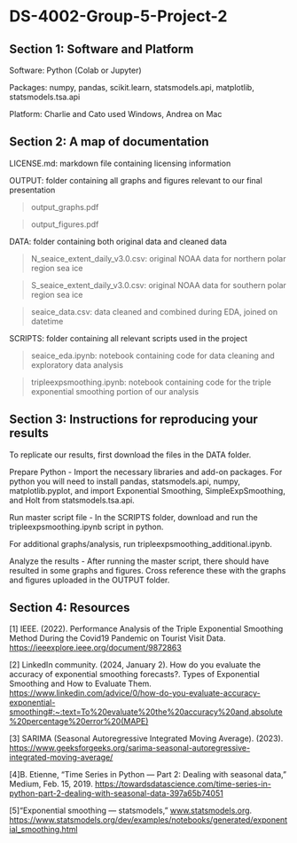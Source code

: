 # DS-4002-Group-5-Project-2

## Section 1: Software and Platform

Software: Python (Colab or Jupyter)

Packages: numpy, pandas, scikit.learn, statsmodels.api, matplotlib, statsmodels.tsa.api

Platform: Charlie and Cato used Windows, Andrea on Mac

## Section 2: A map of documentation

LICENSE.md: markdown file containing licensing information

OUTPUT: folder containing all graphs and figures relevant to our final presentation

> output_graphs.pdf

> output_figures.pdf

DATA: folder containing both original data and cleaned data

> N_seaice_extent_daily_v3.0.csv: original NOAA data for northern polar region sea ice

> S_seaice_extent_daily_v3.0.csv: original NOAA data for southern polar region sea ice

> seaice_data.csv: data cleaned and combined during EDA, joined on datetime

SCRIPTS: folder containing all relevant scripts used in the project

> seaice_eda.ipynb: notebook containing code for data cleaning and exploratory data analysis

> tripleexpsmoothing.ipynb: notebook containing code for the triple exponential smoothing portion of our analysis

## Section 3: Instructions for reproducing your results

To replicate our results, first download the files in the DATA folder.

Prepare Python - Import the necessary libraries and add-on packages.  For python you will need to install pandas, statsmodels.api, numpy, matplotlib.pyplot, and import Exponential Smoothing, SimpleExpSmoothing, and Holt from statsmodels.tsa.api.

Run master script file - In the SCRIPTS folder, download and run the tripleexpsmoothing.ipynb script in python.

For additional graphs/analysis, run tripleexpsmoothing_additional.ipynb.

Analyze the results - After running the master script, there should have resulted in some graphs and figures. Cross reference these with the graphs and figures uploaded in the OUTPUT folder.

## Section 4: Resources

[1] IEEE. (2022). Performance Analysis of the Triple Exponential Smoothing Method During the Covid19 Pandemic on Tourist Visit Data. https://ieeexplore.ieee.org/document/9872863 

[2] LinkedIn community. (2024, January 2). How do you evaluate the accuracy of exponential smoothing forecasts?. Types of Exponential Smoothing and How to Evaluate Them. https://www.linkedin.com/advice/0/how-do-you-evaluate-accuracy-exponential-smoothing#:~:text=To%20evaluate%20the%20accuracy%20and,absolute%20percentage%20error%20(MAPE) 

[3] SARIMA (Seasonal Autoregressive Integrated Moving Average). (2023). https://www.geeksforgeeks.org/sarima-seasonal-autoregressive-integrated-moving-average/ 

[4]B. Etienne, “Time Series in Python — Part 2: Dealing with seasonal data,” Medium, Feb. 15, 2019. https://towardsdatascience.com/time-series-in-python-part-2-dealing-with-seasonal-data-397a65b74051

[5]“Exponential smoothing — statsmodels,” www.statsmodels.org. https://www.statsmodels.org/dev/examples/notebooks/generated/exponential_smoothing.html
